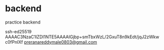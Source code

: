 # backend
practice backend

ssh-ed25519 AAAAC3NzaC1lZDI1NTE5AAAAIGjbp+smTbxWzL/2GxuT8n9kEdt/jqJ2zWkwc0fPnIXf preranareddymale0803@gmail.com
